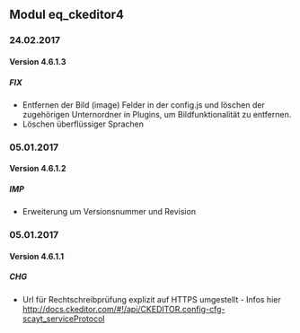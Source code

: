 ## Modul eq_ckeditor4

### 24.02.2017
#### Version 4.6.1.3
##### FIX
- Entfernen der Bild (image) Felder in der config.js und löschen der zugehörigen Unternordner in Plugins, um Bildfunktionalität zu entfernen. 
- Löschen überflüssiger Sprachen

### 05.01.2017
#### Version 4.6.1.2
##### IMP
- Erweiterung um Versionsnummer und Revision

### 05.01.2017
#### Version 4.6.1.1
##### CHG
- Url für Rechtschreibprüfung explizit auf HTTPS umgestellt - Infos hier http://docs.ckeditor.com/#!/api/CKEDITOR.config-cfg-scayt_serviceProtocol
